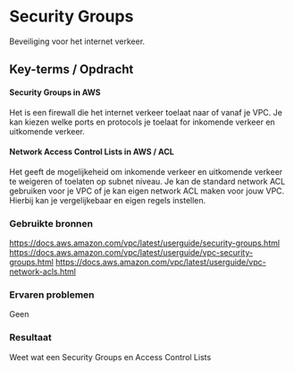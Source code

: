 # Security Groups
Beveiliging voor het internet verkeer.

## Key-terms / Opdracht  

#### Security Groups in AWS  
Het is een firewall die het internet verkeer toelaat naar of vanaf je VPC. Je kan kiezen welke ports en protocols je toelaat for inkomende verkeer en uitkomende verkeer.

#### Network Access Control Lists in AWS  / ACL
Het geeft de mogelijkeheid om inkomende verkeer en uitkomende verkeer te weigeren of toelaten op subnet niveau. Je kan de standard network ACL gebruiken voor je VPC of je kan eigen network ACL maken voor jouw VPC. Hierbij kan je vergelijkebaar en eigen regels instellen.

### Gebruikte bronnen
https://docs.aws.amazon.com/vpc/latest/userguide/security-groups.html
https://docs.aws.amazon.com/vpc/latest/userguide/vpc-security-groups.html
https://docs.aws.amazon.com/vpc/latest/userguide/vpc-network-acls.html

### Ervaren problemen
Geen


### Resultaat
Weet wat een Security Groups en Access Control Lists
